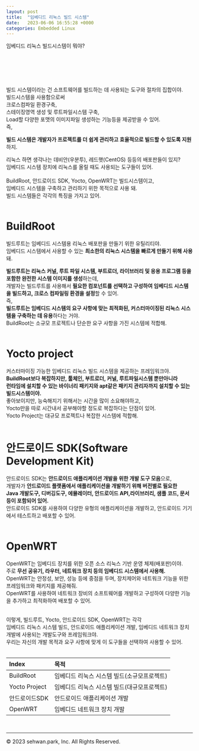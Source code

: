 ```yaml
---
layout: post
title:  "임베디드 리눅스 빌드 시스템"
date:   2023-06-06 16:55:28 +0000
categories: Embedded Linux
---
```

임베디드 리눅스 빌드시스템이 뭐야?<br>
# 　

빌드 시스템이라는 건 소프트웨어를 빌드하는 데 사용되는 도구와 절차의 집합이야.<br>
빌드시스템을 사용함으로써 <br>
크로스컴파일 환경구축, <br>
스테이징영역 생성 및 루트파일시스템 구축, <br>
Load할 다양한 포맷의 이미지파일 생성하는 기능등을 제공받을 수 있어.<br>
즉,<br>

**빌드 시스템은 개발자가 프로젝트를 더 쉽게 관리하고 효율적으로 빌드할 수 있도록 지원**하지.<br>

리눅스 하면 생각나는 데비안(우분투), 레드햇(CentOS) 등등의 배포판들이 있지?<br>
임베디드 시스템 장치에 리눅스를 올릴 때도 사용되는 도구들이 있어.<br>
<br>
BuildRoot, 안드로이드 SDK, Yocto, OpenWRT는 빌드시스템이고,<br>
임베디드 시스템을 구축하고 관리하기 위한 목적으로 사용 돼.<br>
빌드 시스템들은 각각의 특징을 가지고 있어.<br>
<br>

# BuildRoot
빌드루트는 임베디드 시스템용 리눅스 배포판을 만들기 위한 유틸리티야.<br>
임베디드 시스템에서 사용할 수 있는 **최소한의 리눅스 시스템을 빠르게 만들기 위해 사용**돼.<br>

**빌드루트는 리눅스 커널, 루트 파일 시스템, 부트로더, 라이브러리 및 응용 프로그램 등을 포함한 완전한 시스템 이미지를 생성**하는데,<br>
개발자는 빌드루트를 사용해서 **필요한 컴포넌트를 선택하고 구성하여 임베디드 시스템을 빌드하고, 크로스 컴파일링 환경을 설정**할 수 있어.<br>
즉,<br>
**빌드루트는 임베디드 시스템의 요구 사항에 맞는 최적화된, 커스터마이징된 리눅스 시스템을 구축하는 데 유용**하다는 거야.<br>
BuildRoot는 소규모 프로젝트나 단순한 요구 사항을 가진 시스템에 적합해.<br>
<br>

# Yocto project
커스터마이징 가능한 임베디드 리눅스 빌드 시스템을 제공하는 프레임워크야.<br>
**BuildRoot보다 복잡하지만, 툴체인, 부트로더, 커널, 루트파일시스템 뿐만아니라**<br>
**런타임에 설치할 수 있는 바이너리 패키지와 apt같은 패키지 관리자까지 설치할 수 있는 빌드시스템이야.**<br>
좋아보이지만, 능숙해지기 위해서는 시간을 많이 소요해야하고, <br>
Yocto만을 따로 시간내서 공부해야할 정도로 복잡하다는 단점이 있어.<br>
Yocto Project는 대규모 프로젝트나 복잡한 시스템에 적합해.<br>
<br>

# 안드로이드 SDK(Software Development Kit)
안드로이드 SDK는 **안드로이드 애플리케이션 개발을 위한 개발 도구 모음**으로,<br>
개발자가 **안드로이드 플랫폼에서 애플리케이션을 개발하기 위해 버전별로 필요한**<br>
**Java 개발도구, 디버깅도구, 에뮬레이터, 안드로이드 API,라이브러리, 샘플 코드, 문서 등이 포함되어 있어.**<br>
안드로이드 SDK를 사용하여 다양한 유형의 애플리케이션을 개발하고, 안드로이드 기기에서 테스트하고 배포할 수 있어.<br>
<br>


# OpenWRT
OpenWRT는 임베디드 장치를 위한 오픈 소스 리눅스 기반 운영 체제(배포판)이야.<br>
주로 **무선 공유기, 라우터, 네트워크 장치 등의 임베디드 시스템에서 사용해.**<br>
OpenWRT는 안정성, 보안, 성능 등에 중점을 두며, 장치제어와 네트워크 기능을 위한 프레임워크와 패키지를 제공해줘.<br>
OpenWRT를 사용하여 네트워크 장비의 소프트웨어를 개발하고 구성하여 다양한 기능을 추가하고 최적화하여 배포할 수 있어.<br>

<br>
이렇게, 빌드루트, Yocto, 안드로이드 SDK, OpenWRT는 각각 <br>
임베디드 리눅스 시스템 빌드, 안드로이드 애플리케이션 개발, 임베디드 네트워크 장치 개발에 사용되는 개발도구와 프레임워크야.<br>
우리는 자신의 개발 목적과 요구 사항에 맞게 이 도구들을 선택하여 사용할 수 있어.<br>
<br>

**Index**|**목적**
:---|:---
BuildRoot| 임베디드 리눅스 시스템 빌드(소규모프로젝트)
Yocto Project| 임베디드 리눅스 시스템 빌드(대규모프로젝트)
안드로이드SDK| 안드로이드 애플리케이션 개발
OpenWRT| 임베디드 네트워크 장치 개발

<br>


- - -
© 2023 sehwan.park, Inc. All Rights Reserved.




[jekyll-docs]: https://jekyllrb.com/docs/home
[jekyll-gh]:   https://github.com/jekyll/jekyll
[jekyll-talk]: https://talk.jekyllrb.com/
